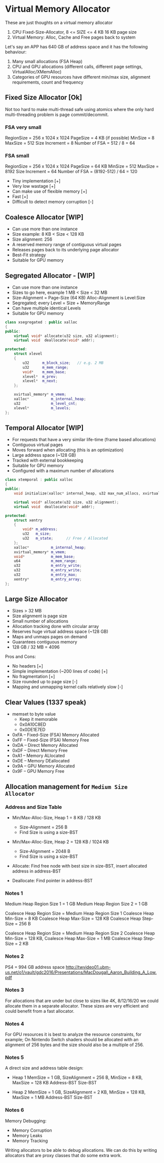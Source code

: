# Virtual Memory Allocator

These are just thoughts on a virtual memory allocator

1. CPU Fixed-Size-Allocator, 8 <= SIZE <= 4 KB
   16 KB page size
2. Virtual Memory: Alloc, Cache and Free pages back to system

Let's say an APP has 640 GB of address space and it has the following behaviour:

1. Many small allocations (FSA Heap)
2. CPU and GPU allocations (different calls, different page settings, VirtualAlloc/XMemAlloc)
3. Categories of GPU resources have different min/max size, alignment requirements, count and frequency

## Fixed Size Allocator [Ok]

Not too hard to make multi-thread safe using atomics where the only hard multi-threading problem is page commit/decommit.

### FSA very small

  RegionSize = 256 x 1024 x 1024
  PageSize = 4 KB (if possible)
  MinSize = 8
  MaxSize = 512
  Size Increment = 8
  Number of FSA = 512 / 8 = 64

### FSA small

  RegionSize = 256 x 1024 x 1024
  PageSize = 64 KB
  MinSize = 512
  MaxSize = 8192
  Size Increment = 64
  Number of FSA = (8192-512) / 64 = 120

- Tiny implementation [+]
- Very low wastage [+]
- Can make use of flexible memory [+]
- Fast [+]
- Difficult to detect memory corruption [-]

## Coalesce Allocator [WIP]

- Can use more than one instance
- Size example: 8 KB < Size < 128 KB
- Size alignment: 256
- A reserved memory range of contiguous virtual pages
- Releases pages back to its underlying page allocator
- Best-Fit strategy
- Suitable for GPU memory

## Segregated Allocator -  [WIP]

- Can use more than one instance
- Sizes to go here, example 1 MB < Size < 32 MB
- Size-Alignment = Page-Size (64 KB)
  Alloc-Alignment is Level:Size
- Segregated; every Level = Size + MemoryRange
- Can have multiple identical Levels
- Suitable for GPU memory

```C++
class xsegregated : public xalloc
{
public:
    virtual void* allocate(u32 size, u32 alignment);
    virtual void  deallocate(void* addr);

protected:
    struct xlevel
    {
        u32      m_block_size;   // e.g. 2 MB
        u32      m_mem_range;
        void*    m_mem_base;
        xlevel*  m_prev;
        xlevel*  m_next;
    };

    xvirtual_memory* m_vmem;
    xalloc*          m_internal_heap;
    u32              m_level_cnt;
    xlevel*          m_levels;
};

```

## Temporal Allocator [WIP]

- For requests that have a very similar life-time (frame based allocations)
- Contiguous virtual pages
- Moves forward when allocating (this is an optimization)
- Large address space (~128 GB)
- Tracked with external bookkeeping
- Suitable for GPU memory
- Configured with a maximum number of allocations

```C++
class xtemporal : public xalloc
{
public:
    void initialize(xalloc* internal_heap, u32 max_num_allocs, xvirtual_memory* vmem, u64 mem_range);

    virtual void* allocate(u32 size, u32 alignment);
    virtual void  deallocate(void* addr);

protected:
    struct xentry
    {
        void* m_address;
        u32   m_size;
        u32   m_state;      // Free / Allocated
    };
    xalloc*          m_internal_heap;
    xvirtual_memory* m_vmem;
    void*            m_mem_base;
    u64              m_mem_range;
    u32              m_entry_write;
    u32              m_entry_write;
    u32              m_entry_max;
    xentry*          m_entry_array;
};
```

## Large Size Allocator

- Sizes > 32 MB
- Size alignment is page size
- Small number of allocations
- Allocation tracking done with circular array
- Reserves huge virtual address space (~128 GB)
- Maps and unmaps pages on demand
- Guarantees contiguous memory
- 128 GB / 32 MB = 4096

Pros and Cons:

- No headers [+]
- Simple implementation (~200 lines of code) [+]
- No fragmentation [+]
- Size rounded up to page size [-]
- Mapping and unmapping kernel calls relatively slow [-]

## Clear Values (1337 speak)

- memset to byte value
  - Keep it memorable
  - 0x0A10C8ED
  - 0x0DE1E7ED
- 0xFA – Fixed-Size (FSA) Memory Allocated
- 0xFF – Fixed-Size (FSA) Memory Free
- 0xDA – Direct Memory Allocated
- 0xDF – Direct Memory Free
- 0xA1 – Memory ALlocated
- 0xDE – Memory DEallocated
- 0x9A – GPU Memory Allocated
- 0x9F – GPU Memory Free

## Allocation management for `Medium Size Allocator`

### Address and Size Table

- Min/Max-Alloc-Size, Heap 1 =   8 KB / 128 KB
  - Size-Alignment = 256 B
  - Find Size is using a size-BST

- Min/Max-Alloc-Size, Heap 2 = 128 KB / 1024 KB
  - Size-Alignment = 2048 B
  - Find Size is using a size-BST

- Allocate: Find free node with best size in size-BST, insert allocated address in address-BST
- Deallocate: Find pointer in address-BST

### Notes 1

Medium Heap Region Size 1 = 1 GB
Medium Heap Region Size 2 = 1 GB

Coalesce Heap Region Size = Medium Heap Region Size 1
Coalesce Heap Min-Size = 8 KB
Coalesce Heap Max-Size = 128 KB
Coalesce Heap Step-Size = 256 B

Coalesce Heap Region Size = Medium Heap Region Size 2
Coalesce Heap Min-Size = 128 KB,
Coalesce Heap Max-Size = 1 MB
Coalesce Heap Step-Size = 2 KB

### Notes 2

PS4 = 994 GB address space
<http://twvideo01.ubm-us.net/o1/vault/gdc2016/Presentations/MacDougall_Aaron_Building_A_Low.pdf>

### Notes 3

For allocations that are under but close to sizes like 4K, 8/12/16/20 we could allocate them in a separate allocator.
These sizes are very efficient and could benefit from a fast allocator.

### Notes 4

For GPU resources it is best to analyze the resource constraints, for example; On Nintendo Switch shaders should be allocated with an alignment of 256 bytes and the size should also be a multiple of 256.

### Notes 5

A direct size and address table design:

- Heap 1
  MemSize = 1 GB, SizeAlignment = 256 B, MinSize = 8 KB, MaxSize = 128 KB
  Address-BST
  Size-BST

- Heap 2
  MemSize = 1 GB, SizeAlignment = 2 KB, MinSize = 128 KB, MaxSize = 1 MB
  Address-BST
  Size-BST

### Notes 6

Memory Debugging:

- Memory Corruption
- Memory Leaks
- Memory Tracking

Writing allocators to be able to debug allocations. We can do this by writing allocators that
are proxy classes that do some extra work.
